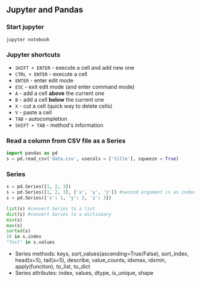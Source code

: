 ## Jupyter and Pandas

### Start jupyter
```
jupyter notebook
```

### Jupyter shortcuts
* `SHIFT + ENTER` - execute a cell and add new one 
* `CTRL + ENTER` - execute a cell 
* `ENTER` - enter edit mode 
* `ESC` - exit edit mode (and enter command mode) 
* `A` - add a cell **above** the current one
* `B` -  add a cell **below** the current one
* `X` - cut a cell (quick way to delete cells)
* `V` - paste a cell
* `TAB` - autocompletion 
* `SHIFT + TAB` - method's information

### Read a column from CSV file as a Series
```python
import pandas as pd
s = pd.read_csv('data.csv', usecols = ['title'], squeeze = True)
```

### Series
```python
s = pd.Series([1, 2, 3])
s = pd.Series([1, 2, 3], ['x', 'y', 'z']) #second argument is an index - optional
s = pd.Series({'x': 1, 'y': 2, 'z': 3})

list(s) #convert Series to a list
dict(s) #convert Series to a dictionary
min(s)
max(s)
sorted(s)
10 in s.index
"Test" in s.values
```

* Series methods: keys, sort_values(ascending=True/False), sort_index, head(x=5), tail(x=5), describe, value_counts, idxmax, idxmin, apply(function), to_list, to_dict
* Series attributes: index, values, dtype, is_unique, shape
